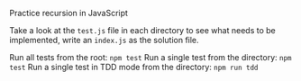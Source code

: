 Practice recursion in JavaScript

Take a look at the `test.js` file in each directory to see what needs to be implemented, write an `index.js` as the solution file.

Run all tests from the root: `npm test`
Run a single test from the directory: `npm test`
Run a single test in TDD mode from the directory: `npm run tdd`
